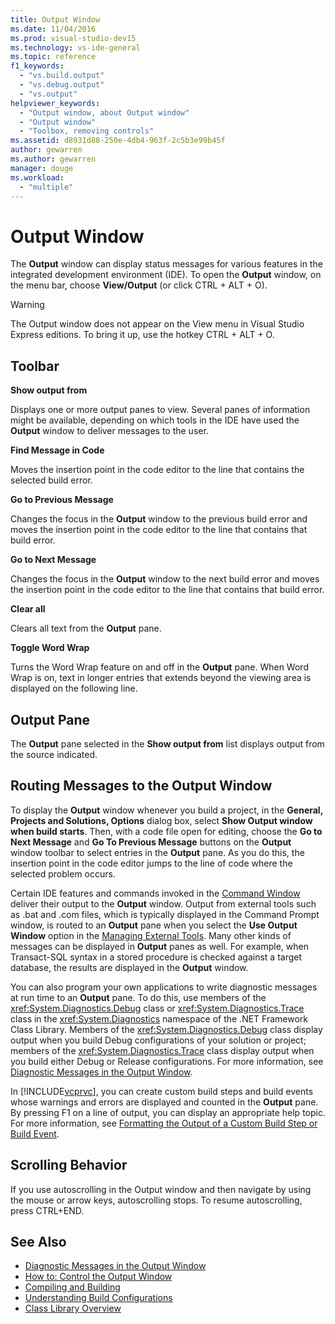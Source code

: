```yaml
---
title: Output Window
ms.date: 11/04/2016
ms.prod: visual-studio-dev15
ms.technology: vs-ide-general
ms.topic: reference
f1_keywords:
  - "vs.build.output"
  - "vs.debug.output"
  - "vs.output"
helpviewer_keywords:
  - "Output window, about Output window"
  - "Output window"
  - "Toolbox, removing controls"
ms.assetid: d8931d88-250e-4db4-963f-2c5b3e99b45f
author: gewarren
ms.author: gewarren
manager: douge
ms.workload:
  - "multiple"
---
```

# Output Window
The **Output** window can display status messages for various features in the integrated development environment (IDE). To open the **Output** window, on the menu bar, choose **View/Output** (or click CTRL + ALT + O).

> [!WARNING]
> The Output window does not appear on the View menu in Visual Studio Express editions. To bring it up, use the hotkey CTRL + ALT + O.


## Toolbar
 **Show output from**

 Displays one or more output panes to view. Several panes of information might be available, depending on which tools in the IDE have used the **Output** window to deliver messages to the user.

 **Find Message in Code**

 Moves the insertion point in the code editor to the line that contains the selected build error.

 **Go to Previous Message**

 Changes the focus in the **Output** window to the previous build error and moves the insertion point in the code editor to the line that contains that build error.

 **Go to Next Message**

 Changes the focus in the **Output** window to the next build error and moves the insertion point in the code editor to the line that contains that build error.

 **Clear all**

 Clears all text from the **Output** pane.

 **Toggle Word Wrap**

 Turns the Word Wrap feature on and off in the **Output** pane. When Word Wrap is on, text in longer entries that extends beyond the viewing area is displayed on the following line.

## Output Pane
 The **Output** pane selected in the **Show output from** list displays output from the source indicated.

## Routing Messages to the Output Window
 To display the **Output** window whenever you build a project, in the **General, Projects and Solutions, Options** dialog box, select **Show Output window when build starts**. Then, with a code file open for editing, choose the **Go to Next Message** and **Go To Previous Message** buttons on the **Output** window toolbar to select entries in the **Output** pane. As you do this, the insertion point in the code editor jumps to the line of code where the selected problem occurs.

 Certain IDE features and commands invoked in the [Command Window](../../ide/reference/command-window.md) deliver their output to the **Output** window. Output from external tools such as .bat and .com files, which is typically displayed in the Command Prompt window, is routed to an **Output** pane when you select the **Use Output Window** option in the [Managing External Tools](../../ide/managing-external-tools.md). Many other kinds of messages can be displayed in **Output** panes as well. For example, when Transact-SQL syntax in a stored procedure is checked against a target database, the results are displayed in the **Output** window.

 You can also program your own applications to write diagnostic messages at run time to an **Output** pane. To do this, use members of the <xref:System.Diagnostics.Debug> class or <xref:System.Diagnostics.Trace> class in the <xref:System.Diagnostics> namespace of the .NET Framework Class Library. Members of the <xref:System.Diagnostics.Debug> class display output when you build Debug configurations of your solution or project; members of the <xref:System.Diagnostics.Trace> class display output when you build either Debug or Release configurations. For more information, see [Diagnostic Messages in the Output Window](../../debugger/diagnostic-messages-in-the-output-window.md).

 In [!INCLUDE[vcprvc](../../code-quality/includes/vcprvc_md.md)], you can create custom build steps and build events whose warnings and errors are displayed and counted in the **Output** pane. By pressing F1 on a line of output, you can display an appropriate help topic. For more information, see [Formatting the Output of a Custom Build Step or Build Event](/cpp/ide/formatting-the-output-of-a-custom-build-step-or-build-event).

## Scrolling Behavior
 If you use autoscrolling in the Output window and then navigate by using the mouse or arrow keys, autoscrolling stops. To resume autoscrolling, press CTRL+END.

## See Also

- [Diagnostic Messages in the Output Window](../../debugger/diagnostic-messages-in-the-output-window.md)
- [How to: Control the Output Window](http://msdn.microsoft.com/Library/91aebd15-8854-4a7a-9f7d-57376fb4e858)
- [Compiling and Building](../../ide/compiling-and-building-in-visual-studio.md)
- [Understanding Build Configurations](../../ide/understanding-build-configurations.md)
- [Class Library Overview](/dotnet/standard/class-library-overview)